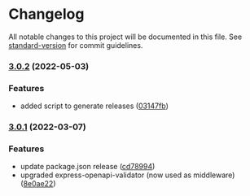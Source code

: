 # Changelog

All notable changes to this project will be documented in this file. See [standard-version](https://github.com/conventional-changelog/standard-version) for commit guidelines.

### [3.0.2](https://github.com/guidesmiths/swagger-endpoint-validator/compare/v3.0.1...v3.0.2) (2022-05-03)


### Features

* added script to generate releases ([03147fb](https://github.com/guidesmiths/swagger-endpoint-validator/commit/03147fb3252ad8226f8dc4be3b5db08fed83283d))

### [3.0.1](https://github.com/guidesmiths/swagger-endpoint-validator/compare/v2.1.0...v3.0.1) (2022-03-07)


### Features

* update package.json release ([cd78994](https://github.com/guidesmiths/swagger-endpoint-validator/commit/cd789949fd8f932a90b1ad3315eefd91d9f61fd9))
* upgraded express-openapi-validator (now used as middleware) ([8e0ae22](https://github.com/guidesmiths/swagger-endpoint-validator/commit/8e0ae2261c60b51158999ffb47231395d2694575))
